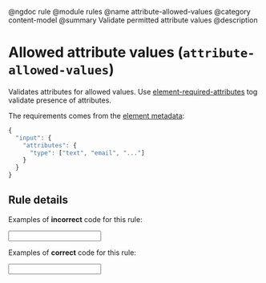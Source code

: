 @ngdoc rule
@module rules
@name attribute-allowed-values
@category content-model
@summary Validate permitted attribute values
@description

# Allowed attribute values (`attribute-allowed-values`)

Validates attributes for allowed values. Use
[element-required-attributes](/rules/element-required-attributes.html) tog
validate presence of attributes.

The requirements comes from the [element metadata](/usage/elements.html):

```js
{
  "input": {
    "attributes": {
      "type": ["text", "email", "..."]
    }
  }
}
```

## Rule details

Examples of **incorrect** code for this rule:

<validate name="incorrect" rules="attribute-allowed-values">
    <input type="foobar">
</validate>

Examples of **correct** code for this rule:

<validate name="correct" rules="attribute-allowed-values">
    <input type="text">
</validate>
